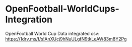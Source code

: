 # OpenFootball-WorldCups-Integration

OpenFootball World Cup Data integrated csv:
https://1drv.ms/f/s!AnXUcj9hNuULgfN9tkLeAW83m8Y2Pg
